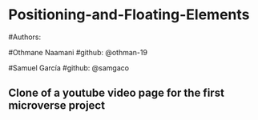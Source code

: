 # Positioning-and-Floating-Elements

#Authors:

#Othmane Naamani 
#github: @othman-19

#Samuel García 
#github: @samgaco


## Clone of a youtube video page for the first microverse project